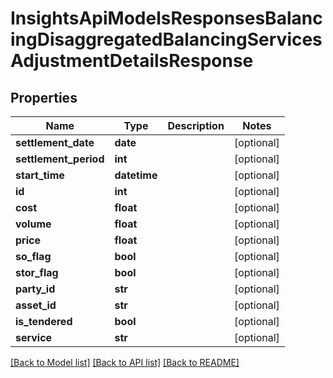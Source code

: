 # InsightsApiModelsResponsesBalancingDisaggregatedBalancingServicesAdjustmentDetailsResponse

## Properties
Name | Type | Description | Notes
------------ | ------------- | ------------- | -------------
**settlement_date** | **date** |  | [optional] 
**settlement_period** | **int** |  | [optional] 
**start_time** | **datetime** |  | [optional] 
**id** | **int** |  | [optional] 
**cost** | **float** |  | [optional] 
**volume** | **float** |  | [optional] 
**price** | **float** |  | [optional] 
**so_flag** | **bool** |  | [optional] 
**stor_flag** | **bool** |  | [optional] 
**party_id** | **str** |  | [optional] 
**asset_id** | **str** |  | [optional] 
**is_tendered** | **bool** |  | [optional] 
**service** | **str** |  | [optional] 

[[Back to Model list]](../README.md#documentation-for-models) [[Back to API list]](../README.md#documentation-for-api-endpoints) [[Back to README]](../README.md)

